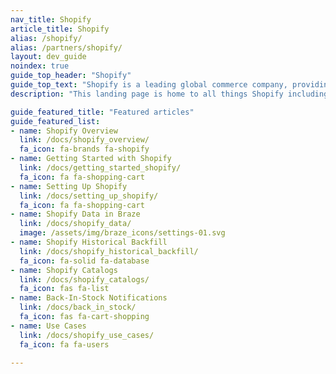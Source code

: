 ```yaml
---
nav_title: Shopify
article_title: Shopify
alias: /shopify/
alias: /partners/shopify/
layout: dev_guide
noindex: true
guide_top_header: "Shopify"
guide_top_text: "Shopify is a leading global commerce company, providing trusted tools to start, grow, market, and manage a retail business of any size. Shopify makes commerce better for everyone with a platform and services that are engineered for reliability while delivering a better shopping experience for consumers everywhere."
description: "This landing page is home to all things Shopify including a Shopify overview, setting up Shopify, Shopify data processing, and more."

guide_featured_title: "Featured articles"
guide_featured_list:
- name: Shopify Overview
  link: /docs/shopify_overview/
  fa_icon: fa-brands fa-shopify
- name: Getting Started with Shopify
  link: /docs/getting_started_shopify/
  fa_icon: fa fa-shopping-cart
- name: Setting Up Shopify
  link: /docs/setting_up_shopify/
  fa_icon: fa fa-shopping-cart
- name: Shopify Data in Braze
  link: /docs/shopify_data/
  image: /assets/img/braze_icons/settings-01.svg
- name: Shopify Historical Backfill
  link: /docs/shopify_historical_backfill/
  fa_icon: fa-solid fa-database
- name: Shopify Catalogs
  link: /docs/shopify_catalogs/
  fa_icon: fas fa-list
- name: Back-In-Stock Notifications
  link: /docs/back_in_stock/
  fa_icon: fas fa-cart-shopping
- name: Use Cases
  link: /docs/shopify_use_cases/
  fa_icon: fa fa-users

---
```

<br><br>